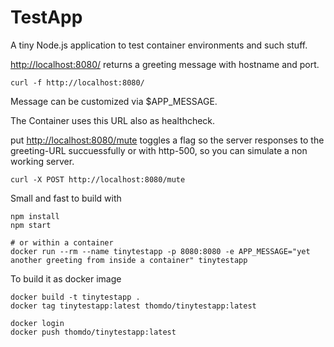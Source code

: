 # TestApp

A tiny Node.js application to test container environments and such stuff.

<http://localhost:8080/> returns a greeting message with hostname and port.

```shell
curl -f http://localhost:8080/
```

Message can be customized via \$APP_MESSAGE.

The Container uses this URL also as healthcheck.

put <http://localhost:8080/mute> toggles a flag so the server responses to the greeting-URL succuessfully or with http-500, so you can simulate a non working server.

```shell
curl -X POST http://localhost:8080/mute
```

Small and fast to build with

```shell
npm install
npm start

# or within a container
docker run --rm --name tinytestapp -p 8080:8080 -e APP_MESSAGE="yet another greeting from inside a container" tinytestapp
```

To build it as docker image

```shell
docker build -t tinytestapp .
docker tag tinytestapp:latest thomdo/tinytestapp:latest

docker login
docker push thomdo/tinytestapp:latest
```
